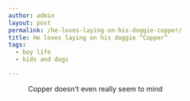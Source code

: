 ```yaml
---
author: admin
layout: post
permalink: /he-loves-laying-on-his-doggie-copper/
title: He loves laying on his doggie “Copper”
tags:
  - boy life
  - kids and dogs

---
```




<figure>
	<img src="http://distilleryimage7.s3.amazonaws.com/f019540ced5511e28b9a22000a1f9d42_7.jpg" alt="" />
	<figcaption>Copper doesn't even really seem to mind</figcaption>
</figure>